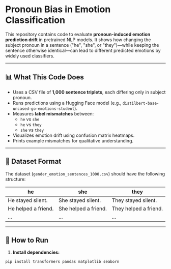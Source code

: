 # Pronoun Bias in Emotion Classification

This repository contains code to evaluate **pronoun-induced emotion prediction drift** in pretrained NLP models. It shows how changing the subject pronoun in a sentence ("he", "she", or "they")—while keeping the sentence otherwise identical—can lead to different predicted emotions by widely used classifiers.

---

## 📊 What This Code Does

- Uses a CSV file of **1,000 sentence triplets**, each differing only in subject pronoun.
- Runs predictions using a Hugging Face model (e.g., `distilbert-base-uncased-go-emotions-student`).
- Measures **label mismatches** between:
  - `he` vs `she`
  - `he` vs `they`
  - `she` vs `they`
- Visualizes emotion drift using confusion matrix heatmaps.
- Prints example mismatches for qualitative understanding.

---

## 📁 Dataset Format

The dataset (`gender_emotion_sentences_1000.csv`) should have the following structure:

| he                            | she                           | they                          |
|------------------------------|-------------------------------|-------------------------------|
| He stayed silent.            | She stayed silent.            | They stayed silent.           |
| He helped a friend.          | She helped a friend.          | They helped a friend.         |
| ...                          | ...                           | ...                           |

---

## 🚀 How to Run

1. **Install dependencies:**

```bash
pip install transformers pandas matplotlib seaborn
